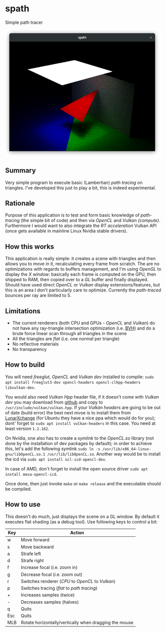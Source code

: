 # spath
Simple path tracer

![spath in action](https://raw.githubusercontent.com/Emanem/spath/master/imgs/spath.png)

## Summary
Very simple program to execute basic (Lambertian) _path tracing_ on triangles.
I've developed this just to play a bit, this is indeed experimental.

## Rationale
Purpose of this application is to test and form basic knowledge of _path-tracing_ (the simple bit of code) and then via _OpenCL_ and _Vulkan (compute)_.
Furthermore I would want to also integrate the _RT acceleration_ Vulkan API (once gets available in mainline Linux Nvidia stable drivers).

## How this works
This application is really simple: it creates a scene with triangles and then allows you to move in it, recalculating every frame from scratch.
The are no optimizations with regards to buffers management, and I'm using _OpenGL_ to display the _X window_: basically each frame is computed on the
GPU, then shipped to RAM, then copied over to a _GL_ buffer and finally displayed.
Should have used direct _OpenCL_ or _Vulkan_ display extensions/features, but this is an area I don't particularly care to optimize.
Currently the _path-traced_ bounces per ray are limited to 5.

## Limitations

* The current renderers (both CPU and GPUs - _OpenCL_ and _Vulkan_) do not have any ray-triangle intersection optimization (i.e. [BVH](https://en.wikipedia.org/wiki/Bounding_volume_hierarchy)) and do a brute force linear scan through all triangles in the scene
* All the triangles are _flat_ (i.e. one _normal_ per triangle)
* No reflective materials
* No transparency

## How to build
You will need _freeglut_, _OpenCL_ and _Vulkan dev_ installed to compile:
```sudo apt install freeglut3-dev opencl-headers opencl-clhpp-headers libvulkan-dev```.

You would also need _Vulkan Hpp_ header file, if it doesn't come with _Vulkan dev_ you may download from 
[github](https://github.com/KhronosGroup/Vulkan-Hpp/blob/master/vulkan/vulkan.hpp) and copy to ```/usr/include/vulkan/vulkan.hpp```.
If your _Vulkan headers_ are going to be out of date (build error) the best next mvoe is to install them from [LunarXchange](https://vulkan.lunarg.com/sdk/home#linux) (for Ubuntu they have a nice ppa which would do for you); dont' forget to ```sudo apt install vulkan-headers``` in this case. You need at least version `1.2.162`.

On Nvidia, one also has to create a _symlink_ to the _OpenCL.so_ library (not done by the installation of dev packages by default); in order
to achieve this, let's add the following symlink ```sudo ln -s /usr/lib/x86_64-linux-gnu/libOpenCL.so.1 /usr/lib/libOpenCL.so```.
Another way would be to install the icd via ```sudo apt install ocl-icd-opencl-dev```.

In case of AMD, don't forget to install the open source driver ```sudo apt install mesa-opencl-icd```.
 
Once done, then just invoke `make` or `make release` and the executable should be compiled.

## How to use
This doesn't do much, just displays the scene on a GL window.
By default it executes flat shading (as a debug tool). Use following keys to control a bit:

Key | Action
----|-------
w   | Move forward
s   | Move backward
a   | Strafe left
d   | Strafe right
f   | Increase focal (i.e. zoom in)
g   | Decrease focal (i.e. zoom out)
r   | Switches renderer (_CPU_ to _OpenCL_ to _Vulkan_)
p   | Switches tracing (_flat_ to _path tracing_)
\+   | Increases samples (twice)
\-   | Decreases samples (halves)
q   | Quits
Esc | Quits
MLB | Rotate horizontally/vertically when dragging the mouse

